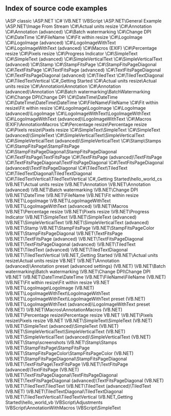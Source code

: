 ## Index of source code examples


\ASP classic
\ASP.NET
\C#
\VB.NET
\VBScript
\ASP.NET\General Example
\ASP.NET\Image From Stream
\C#\Actual units resize
\C#\Annotation
\C#\Annotation (advanced)
\C#\Batch watermarking
\C#\Change DPI
\C#\DateTime
\C#\FileName
\C#\Fit within resize
\C#\LogoImage
\C#\LogoImage (advanced)
\C#\LogoImageWithText
\C#\LogoImageWithText (advanced)
\C#\Macros (EXIF)
\C#\Percentage resize
\C#\Pixels resize
\C#\Progress Indicator
\C#\SimpleText
\C#\SimpleText (advanced)
\C#\SimpleVerticalText
\C#\SimpleVerticalText (advanced)
\C#\Stamp
\C#\StampFitsPage
\C#\StampFitsPageDiagonal
\C#\TextFitsPage
\C#\TextFitsPage (advanced)
\C#\TextFitsPageDiagonal
\C#\TextFitsPageDiagonal (advanced)
\C#\TiledText
\C#\TiledTextDiagonal
\C#\TiledTextVertical
\C#\_Getting Started
\C#\Actual units resize\Actual units resize
\C#\Annotation\Annotation
\C#\Annotation (advanced)\Annotation
\C#\Batch watermarking\BatchWatermarking
\C#\Change DPI\Change DPI
\C#\DateTime\DateTime
\C#\DateTime\DateTime\DateTime
\C#\FileName\FileName
\C#\Fit within resize\Fit within resize
\C#\LogoImage\LogoImage
\C#\LogoImage (advanced)\LogoImage
\C#\LogoImageWithText\LogoImageWithText
\C#\LogoImageWithText (advanced)\LogoImageWithText
\C#\Macros (EXIF)\AnnotationMacros
\C#\Percentage resize\Percentage resize
\C#\Pixels resize\Pixels resize
\C#\SimpleText\SimpleText
\C#\SimpleText (advanced)\SimpleText
\C#\SimpleVerticalText\SimpleVerticalText
\C#\SimpleVerticalText (advanced)\SimpleVerticalText
\C#\Stamp\Stamps
\C#\StampFitsPage\StampFitsPage
\C#\StampFitsPageDiagonal\StampFitsPageDiagonal
\C#\TextFitsPage\TextFitsPage
\C#\TextFitsPage (advanced)\TextFitsPage
\C#\TextFitsPageDiagonal\TextFitsPageDiagonal
\C#\TextFitsPageDiagonal (advanced)\TextFitsPageDiagonal
\C#\TiledText\TiledText
\C#\TiledTextDiagonal\TiledTextDiagonal
\C#\TiledTextVertical\TiledTextVertical
\C#\_Getting Started\hello_world_cs
\VB.NET\Actual units resize
\VB.NET\Annotation
\VB.NET\Annotation (advanced)
\VB.NET\Batch watermarking
\VB.NET\Change DPI
\VB.NET\DateTime
\VB.NET\FileName
\VB.NET\Fit within resize
\VB.NET\LogoImage
\VB.NET\LogoImageWithText
\VB.NET\LogoImageWithText (advanced)
\VB.NET\Macros
\VB.NET\Percentage resize
\VB.NET\Pixels resize
\VB.NET\Progress Indicator
\VB.NET\SimpleText
\VB.NET\SimpleText (advanced)
\VB.NET\SimpleVerticalText
\VB.NET\SimpleVerticalText (advanced)
\VB.NET\Stamp
\VB.NET\StampFitsPage
\VB.NET\StampFitsPageColor
\VB.NET\StampFitsPageDiagonal
\VB.NET\TextFitsPage
\VB.NET\TextFitsPage (advanced)
\VB.NET\TextFitsPageDiagonal
\VB.NET\TextFitsPageDiagonal (advanced)
\VB.NET\TiledText
\VB.NET\TiledText (advanced)
\VB.NET\TiledTextDiagonal
\VB.NET\TiledTextVertical
\VB.NET\_Getting Started
\VB.NET\Actual units resize\Actual units resize VB.NET
\VB.NET\Annotation (advanced)\Annotation preset (advanced settings) (VB.NET)
\VB.NET\Batch watermarking\Batch watermarking
\VB.NET\Change DPI\Change DPI VB.NET
\VB.NET\DateTime\DateTime
\VB.NET\FileName\FileName (VB.NET)
\VB.NET\Fit within resize\Fit within resize VB.NET
\VB.NET\LogoImage\LogoImage (VB.NET)
\VB.NET\LogoImageWithText\LogoImageWithText
\VB.NET\LogoImageWithText\LogoImageWithText preset (VB.NET)
\VB.NET\LogoImageWithText (advanced)\LogoImageWithText preset (VB.NET)
\VB.NET\Macros\AnnotationMacros  (VB.NET)
\VB.NET\Percentage resize\Percentage resize VB.NET
\VB.NET\Pixels resize\Pixels resize VB.NET
\VB.NET\SimpleText\SimpleText (VB.NET)
\VB.NET\SimpleText (advanced)\SimpleText (VB.NET)
\VB.NET\SimpleVerticalText\SimpleVerticalText (VB.NET)
\VB.NET\SimpleVerticalText (advanced)\SimpleVerticalText (VB.NET)
\VB.NET\Stamp\screenshots
\VB.NET\Stamp\Stamps
\VB.NET\StampFitsPage\StampFitsPage
\VB.NET\StampFitsPageColor\StampFitsPageColor (VB.NET)
\VB.NET\StampFitsPageDiagonal\StampFitsPageDiagonal
\VB.NET\TextFitsPage\TextFitsPage
\VB.NET\TextFitsPage (advanced)\TextFitsPage (VB.NET)
\VB.NET\TextFitsPageDiagonal\TextFitsPageDiagonal
\VB.NET\TextFitsPageDiagonal (advanced)\TextFitsPageDiagonal (VB.NET)
\VB.NET\TiledText\TiledText
\VB.NET\TiledText (advanced)\TiledText (VB.NET)
\VB.NET\TiledTextDiagonal\TiledTextDiagonal
\VB.NET\TiledTextVertical\TiledTextVertical
\VB.NET\_Getting Started\hello_world_vb
\VBScript\Adjustments
\VBScript\AnnotationWithMacros
\VBScript\SimpleText
